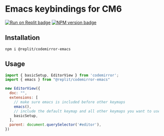 # Emacs keybindings for CM6

<span><a href="https://replit.com/@util/codemirror-emacs" title="Run on Replit badge"><img src="https://replit.com/badge/github/replit/codemirror-emacs" alt="Run on Replit badge" /></a></span>
<span><a href="https://www.npmjs.com/package/@replit/codemirror-emacs" title="NPM version badge"><img src="https://img.shields.io/npm/v/@replit/codemirror-emacs?color=blue" alt="NPM version badge" /></a></span>

## Installation

`npm i @replit/codemirror-emacs`

## Usage

```js
import { basicSetup, EditorView } from 'codemirror';
import { emacs } from "@replit/codemirror-emacs"

new EditorView({
  doc: "",
  extensions: [
    // make sure emacs is included before other keymaps
    emacs(), 
    // include the default keymap and all other keymaps you want to use in insert mode
    basicSetup, 
  ],
  parent: document.querySelector('#editor'),
})
```
